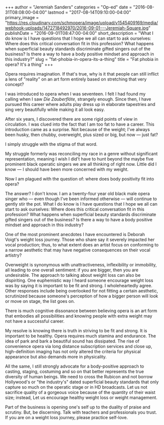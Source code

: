 +++
author = "Jeremiah Sanders"
categories = "Op-ed"
date = "2016-08-31T08:08:00-04:00"
lastmod = "2017-08-14T09:10:00-04:00"
primary_image = "https://res.cloudinary.com/schmopera/image/upload/v1545409169/media/webhook-uploads/1472718492970/2016-09-01---Jeremiah-Square.jpg"
publishDate = "2016-09-01T08:47:00-04:00"
short_description = "What I do know is I have questions that I hope we all can start to ask ourselves: Where does this critical conversation fit in this profession? What happens when superficial beauty standards discriminate gifted singers out of the business? Is there a way to have a body positive mindset and approach in this industry?"
slug = "fat-phobia-in-opera-its-a-thing"
title = "Fat phobia in opera? It&#039;s a thing"
+++

Opera requires imagination. If that's true, why is it that people can still inflict a lens of "reality" on an art form entirely based on stretching that very concept? 

I was introduced to opera when I was seventeen. I felt I had found my calling when I saw *Die Zauberflöte*, strangely enough. Since then, I have pursued this career where adults play dress up in elaborate tapestries and sing very beautifully while making it all look easy.

After six years, I discovered there are some rigid points of view in circulation. I was clued into the fact that I am too fat to have a career. This introduction came as a surprise. Not because of the weight; I've always been husky, then chubby, overweight, plus sized or big, but now — just fat? 

I simply struggle with the stigma of that word.

My struggle formerly was reconciling my race in a genre without significant representation, meaning I wish I did't have to hunt beyond the maybe five prominent black operatic singers we are all thinking of right now. Little did I know — I should have been more concerned with my weight. 

Now I am plagued with the question of: where does body positivity fit into opera?

The answer? I don't know. I am a twenty-four year old black male opera singer who — even though I've been informed otherwise — will continue to gently stir the pot. What I do know is I have questions that I hope we all can start to ask ourselves: Where does this critical conversation fit in this profession? What happens when superficial beauty standards discriminate gifted singers out of the business? Is there a way to have a body positive mindset and approach in this industry?

One of the most prominent anecdotes I have encountered is Deborah Voigt's weight loss journey. Those who share say it severely impacted her vocal production; thus, to what extent does an artist focus on conforming to a narrow aesthetic that may have negative consequences on their vocal artistry?

Overweight is synonymous with unattractiveness, inflexibility or immobility, all leading to one overall sentiment: if you are bigger, then you are undesirable. The approach to talking about weight loss can also be dispiriting. One euphemistic way I heard someone encourage weight loss was by saying it is important to be fit and strong. I wholeheartedly agree. Other responses include being overlooked for not fitting a certain aesthetic, scrutinized because someone's perception of how a bigger person will look or move on stage, the list goes on. 

There is much cognitive dissonance between believing opera is an art form that embodies all possibilities and knowing people with extra weight may not have a successful career.

My resolve is knowing there is truth in striving to be fit and strong. It is important to be healthy. Opera requires much stamina and endurance. The idea of park and bark a beautiful sound has dissipated. The rise of convenience opera via long distance subscription services and close up, high-definition imaging has not only altered the criteria for physical appearance but also demands more in physicality.

All the same, I still strongly advocate for a body-positive approach to casting, staging, costuming and so on that better represents the true diversity of human beings. We need to cross the Rubicon and not borrow Hollywood's or "the industry's" dated superficial beauty standards that only capture so much on the operatic stage or in HD broadcasts. Let us not sacrifice quality of a gorgeous voice because of the quantity of their waist size; instead, Let us encourage healthy weight loss or weight management.

Part of the business is opening one's self up to the duality of praise and scrutiny. But, be discerning. Talk with teachers and professionals you trust. If you are on a weight loss journey, please practice self-love.
